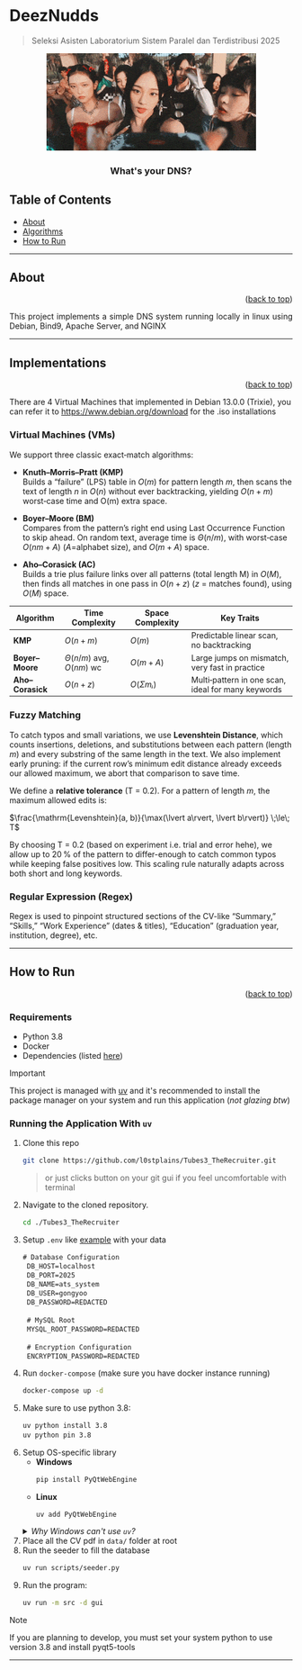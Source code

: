 # DeezNudds

> Seleksi Asisten Laboratorium Sistem Paralel dan Terdistribusi 2025
<p align="center">
    <img src="./etc/newjeans-eta.gif">
</p>
    <h3 align="center">What's your DNS?</h3>

## Table of Contents <a name="table-of-contents"></a>

- [About](#about)
- [Algorithms](#algorithms)
- [How to Run](#how-to-run)

---

## About <a name="about"></a>
<div align="right">(<a href="#table-of-contents">back to top</a>)</div>  

<p align="justify">This project implements a simple DNS system running locally in linux using Debian, Bind9, Apache Server, and NGINX </p>

---

## Implementations <a name="algorithms"></a>
<div align="right">(<a href="#table-of-contents">back to top</a>)</div>

There are 4 Virtual Machines that implemented in Debian 13.0.0 (Trixie), you can refer it to https://www.debian.org/download for the .iso installations

### Virtual Machines (VMs)  
We support three classic exact‐match algorithms:

- **Knuth–Morris–Pratt (KMP)**  
  Builds a “failure” (LPS) table in $O(m)$ for pattern length *m*, then scans the text of length *n* in $O(n)$ without ever backtracking, yielding $O(n+m)$ worst‑case time and O(m) extra space.

- **Boyer–Moore (BM)**  
  Compares from the pattern’s right end using  Last Occurrence Function to skip ahead. On random text, average time is $Θ(n/m)$, with worst‑case $O(nm+A)$ ($A$=alphabet size), and $O(m + A)$ space.

- **Aho–Corasick (AC)**  
  Builds a trie plus failure links over all patterns (total length M) in $O(M)$, then finds all matches in one pass in $O(n + z)$ ($z$ = matches found), using $O(M)$ space.

| Algorithm        | Time Complexity      | Space Complexity  | Key Traits                                  |
| ---------------- | -------------------- | ----------------- | ------------------------------------------- |
| **KMP**          | $O(n+m)$             | $O(m)$              | Predictable linear scan, no backtracking    |
| **Boyer–Moore**  | $Θ(n/m)$ avg, $O(nm)$ wc | $O(m+A)$          | Large jumps on mismatch, very fast in practice |
| **Aho–Corasick** | $O(n + z)$             | $O(Σmᵢ)$            | Multi‑pattern in one scan, ideal for many keywords |

### Fuzzy Matching  
To catch typos and small variations, we use **Levenshtein Distance**, which counts insertions, deletions, and substitutions between each pattern (length *m*) and every substring of the same length in the text. We also implement early pruning: if the current row’s minimum edit distance already exceeds our allowed maximum, we abort that comparison to save time.

We define a **relative tolerance** \(T = 0.2\). For a pattern of length *m*, the maximum allowed edits is:


$\frac{\mathrm{Levenshtein}(a, b)}{\max(\lvert a\rvert, \lvert b\rvert)} \;\le\; T$

By choosing T = 0.2 (based on experiment i.e. trial and error hehe), we allow up to 20 % of the pattern to differ-enough to catch common typos while keeping false positives low. This scaling rule naturally adapts across both short and long keywords.

### Regular Expression (Regex)  
Regex is used to pinpoint structured sections of the CV-like “Summary,” “Skills,” “Work Experience” (dates & titles), “Education” (graduation year, institution, degree), etc.

--- 

## How to Run <a name="how-to-run"></a>

<div align="right">(<a href="#table-of-contents">back to top</a>)</div>  

### Requirements
- Python 3.8
- Docker
- Dependencies (listed [here](./pyproject.toml))

> [!IMPORTANT]
> This project is managed with [uv](https://github.com/astral-sh/uv) and it's recommended to install the package manager on your system and run this application (_not glazing btw_)

### Running the Application With `uv`
1. Clone this repo
   ```bash
   git clone https://github.com/l0stplains/Tubes3_TheRecruiter.git
   ```
   > or just clicks button on your git gui if you feel uncomfortable with terminal
2. Navigate to the cloned repository.
   ```bash
   cd ./Tubes3_TheRecruiter
   ```
3. Setup `.env` like [example](./.env.example) with your data
   ```dotenv
   # Database Configuration
    DB_HOST=localhost
    DB_PORT=2025
    DB_NAME=ats_system
    DB_USER=gongyoo
    DB_PASSWORD=REDACTED
    
    # MySQL Root
    MYSQL_ROOT_PASSWORD=REDACTED
    
    # Encryption Configuration
    ENCRYPTION_PASSWORD=REDACTED
   ```
4. Run `docker-compose` (make sure you have docker instance running)
   ```bash
   docker-compose up -d
   ```
5. Make sure to use python 3.8:
   ```bash
   uv python install 3.8
   uv python pin 3.8
   ```
6. Setup OS-specific library
    - **Windows**
      ```bash
      pip install PyQtWebEngine
      ```
    - **Linux**
      ```bash
      uv add PyQtWebEngine
      ```
    <details>
        <summary>
            <i>Why Windows can't use <code>uv</code>?</i>
        </summary>
        <br/>
        The short answer is that <b>it's not compatible</b>. <i>well at least for this project</i>
        <br/>
        <br/>
        Using <code>uv</code> means we need to use a specific version constraints of the library that <b>built for</b> the project python version (3.8). The problem is that PyQtWebEngine version for python 3.8 does not support windows. By using pip install directly it bypass the constraints and install it for the system or venv. 
    </details>
7. Place all the CV pdf in `data/` folder at root
8. Run the seeder to fill the database
   ```bash
   uv run scripts/seeder.py
   ```
9. Run the program:
   ```bash
   uv run -m src -d gui
   ```
> [!NOTE]
> If you are planning to develop, you must set your system python to use version 3.8 and install pyqt5-tools

---

